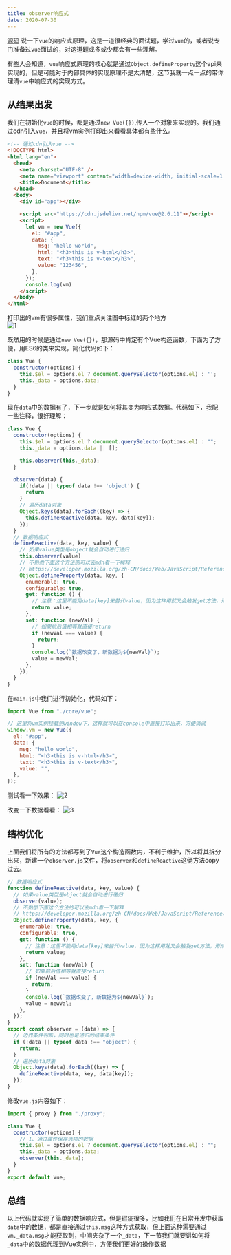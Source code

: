 ```yaml
---
title: observer响应式
date: 2020-07-30
---
```

[源码](https://github.com/xiaofeng-bm/mini-vue)
说一下`vue`的响应式原理，这是一道很经典的面试题，学过`vue`的，或者说专门准备过`vue`面试的，对这道题或多或少都会有一些理解。

有些人会知道，`vue`响应式原理的核心就是通过`Object.defineProperty`这个api来实现的，但是可能对于内部具体的实现原理不是太清楚，这节我就一点一点的带你理清`vue`中响应式的实现方式。

## 从结果出发
我们在初始化`vue`的时候，都是通过`new Vue({})`,传入一个对象来实现的。我们通过cdn引入`vue`，并且将vm实例打印出来看看具体都有些什么。
```html
<!-- 通过cdn引入vue -->
<!DOCTYPE html>
<html lang="en">
  <head>
    <meta charset="UTF-8" />
    <meta name="viewport" content="width=device-width, initial-scale=1.0" />
    <title>Document</title>
  </head>
  <body>
    <div id="app"></div>

    <script src="https://cdn.jsdelivr.net/npm/vue@2.6.11"></script>
    <script>
      let vm = new Vue({
        el: "#app",
        data: {
          msg: "hello world",
          html: "<h3>this is v-html</h3>",
          text: "<h3>this is v-text</h3>",
          value: "123456",
        },
      });
      console.log(vm)
    </script>
  </body>
</html>
```
打印出的vm有很多属性，我们重点关注图中标红的两个地方<br/>
![1](../images/mini-vue1.png)

既然用的时候是通过`new Vue({})`，那源码中肯定有个Vue构造函数，下面为了方便，用ES6的类来实现，简化代码如下：
```js
class Vue {
  constructor(options) {
    this.$el = options.el ? document.querySelector(options.el) : '';
    this._data = options.data;
  }
}
```

现在`data`中的数据有了，下一步就是如何将其变为响应式数据。代码如下，我配一些注释，很好理解：
```js
class Vue {
  constructor(options) {
    this.$el = options.el ? document.querySelector(options.el) : "";
    this._data = options.data || [];

    this.observer(this._data);
  }

  observer(data) {
    if(!data || typeof data !== 'object') {
      return
    }
    // 遍历data对象
    Object.keys(data).forEach((key) => {
      this.defineReactive(data, key, data[key]);
    });
  }
  // 数据响应式
  defineReactive(data, key, value) {
    // 如果value类型是object就会自动进行递归
    this.observer(value)
    // 不熟悉下面这个方法的可以去mdn看一下解释
    // https://developer.mozilla.org/zh-CN/docs/Web/JavaScript/Reference/Global_Objects/Object/defineProperty
    Object.defineProperty(data, key, {
      enumerable: true,
      configurable: true,
      get: function () {
        // 注意：这里不能用data[key]来替代value，因为这样用就又会触发get方法，形成死循环
        return value;
      },
      set: function (newVal) {
        // 如果前后值相等就直接return
        if (newVal === value) {
          return;
        }
        console.log(`数据改变了，新数据为${newVal}`);
        value = newVal;
      },
    });
  }
}
```

在`main.js`中我们进行初始化，代码如下：
```js
import Vue from "./core/vue";

// 这里将vm实例挂载到window下，这样就可以在console中直接打印出来，方便调试
window.vm = new Vue({
  el: "#app",
  data: {
    msg: "hello world",
    html: "<h3>this is v-html</h3>",
    text: "<h3>this is v-text</h3>",
    value: "",
  },
});
```

测试看一下效果：
![2](../images/mini-vue2.png)

改变一下数据看看：
![3](../images/mini-vue3.png)

## 结构优化
上面我们将所有的方法都写到了`Vue`这个构造函数内，不利于维护，所以将其拆分出来，新建一个`observer.js`文件，将`observer`和`defineReactive`这俩方法copy过去。
```js
// 数据响应式
function defineReactive(data, key, value) {
  // 如果value类型是object就会自动进行递归
  observer(value);
  // 不熟悉下面这个方法的可以去mdn看一下解释
  // https://developer.mozilla.org/zh-CN/docs/Web/JavaScript/Reference/Global_Objects/Object/defineProperty
  Object.defineProperty(data, key, {
    enumerable: true,
    configurable: true,
    get: function () {
      // 注意：这里不能用data[key]来替代value，因为这样用就又会触发get方法，形成死循环
      return value;
    },
    set: function (newVal) {
      // 如果前后值相等就直接return
      if (newVal === value) {
        return;
      }
      console.log(`数据改变了，新数据为${newVal}`);
      value = newVal;
    },
  });
}
export const observer = (data) => {
  // 边界条件判断，同时也是递归的结束条件
  if (!data || typeof data !== "object") {
    return;
  }
  // 遍历data对象
  Object.keys(data).forEach((key) => {
    defineReactive(data, key, data[key]);
  });
}
```
修改`vue.js`内容如下：
```js
import { proxy } from "./proxy";

class Vue {
  constructor(options) {
    // 1、通过属性保存选项的数据
    this.$el = options.el ? document.querySelector(options.el) : "";
    this._data = options.data;
    observer(this._data);
  }
}
export default Vue;
```

## 总结
以上代码就实现了简单的数据响应式，但是瑕疵很多，比如我们在日常开发中获取`data`中的数据，都是直接通过`this.msg`这种方式获取，但上面这种需要通过`vm._data.msg`才能获取到，中间夹杂了一个`_data`，下一节我们就要讲如何将`_data`中的数据代理到Vue实例中，方便我们更好的操作数据